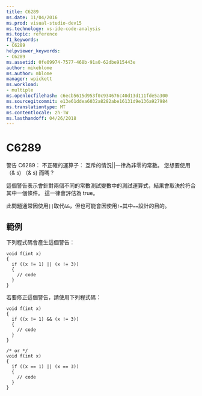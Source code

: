 ```yaml
---
title: C6289
ms.date: 11/04/2016
ms.prod: visual-studio-dev15
ms.technology: vs-ide-code-analysis
ms.topic: reference
f1_keywords:
- C6289
helpviewer_keywords:
- C6289
ms.assetid: 0fe09974-7577-468b-91a0-62dbe915443e
author: mikeblome
ms.author: mblome
manager: wpickett
ms.workload:
- multiple
ms.openlocfilehash: c6ecb5615d953f0c934676c40d13d111fde5a300
ms.sourcegitcommit: e13e61ddea6032a8282abe16131d9e136a927984
ms.translationtype: MT
ms.contentlocale: zh-TW
ms.lasthandoff: 04/26/2018
---
```

# <a name="c6289"></a>C6289
警告 C6289： 不正確的運算子： 互斥的情況&#124;&#124;一律為非零的常數。 您想要使用 （& s) （& s) 而嗎？

 這個警告表示會針對兩個不同的常數測試變數中的測試運算式，結果會取決於符合其中一個條件。 這一律會評估為 true。

 此問題通常因使用`||`取代`&&`，但也可能會因使用`!=`其中`==`設計的目的。

## <a name="example"></a>範例
 下列程式碼會產生這個警告：

```
void f(int x)
{
  if ((x != 1) || (x != 3))
  {
    // code
  }
}
```

 若要修正這個警告，請使用下列程式碼：

```
void f(int x)
{
  if ((x != 1) && (x != 3))
  {
    // code
  }
}

/* or */
void f(int x)
{
  if ((x == 1) || (x == 3))
  {
    // code
  }
}
```